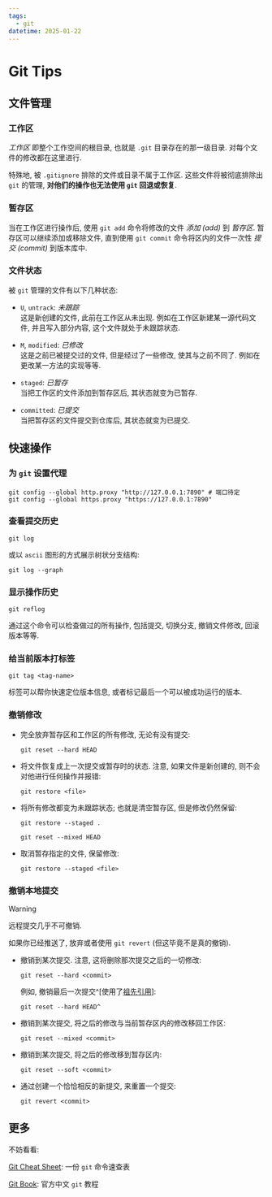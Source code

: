 ```yaml
---
tags:
  - git
datetime: 2025-01-22
---
```


# Git Tips
## 文件管理
### 工作区
*工作区* 即整个工作空间的根目录, 也就是 `.git` 目录存在的那一级目录. 对每个文件的修改都在这里进行.

特殊地, 被 `.gitignore` 排除的文件或目录不属于工作区. 这些文件将被彻底排除出 `git` 的管理, **对他们的操作也无法使用 `git` 回退或恢复**.

### 暂存区
当在工作区进行操作后, 使用 `git add` 命令将修改的文件 *添加 (add)* 到 *暂存区*. 暂存区可以继续添加或移除文件, 直到使用 `git commit` 命令将区内的文件一次性 *提交 (commit)* 到版本库中.

### 文件状态
被 `git` 管理的文件有以下几种状态:
- `U`, `untrack`: *未跟踪*  
	这是新创建的文件, 此前在工作区从未出现. 例如在工作区新建某一源代码文件, 并且写入部分内容, 这个文件就处于未跟踪状态.

- `M`, `modified`: *已修改*  
	这是之前已被提交过的文件, 但是经过了一些修改, 使其与之前不同了. 例如在更改某一方法的实现等等.

- `staged`: *已暂存*  
	当把工作区的文件添加到暂存区后, 其状态就变为已暂存.

- `committed`: *已提交*  
	当把暂存区的文件提交到仓库后, 其状态就变为已提交.

## 快速操作
### 为 `git` 设置代理
```
git config --global http.proxy "http://127.0.0.1:7890" # 端口待定
git config --global https.proxy "https://127.0.0.1:7890"
```

### 查看提交历史
```
git log
```

或以 `ascii` 图形的方式展示树状分支结构:
```
git log --graph
```

### 显示操作历史
```
git reflog
```
通过这个命令可以检查做过的所有操作, 包括提交, 切换分支, 撤销文件修改, 回滚版本等等.

### 给当前版本打标签
```
git tag <tag-name>
```
标签可以帮你快速定位版本信息, 或者标记最后一个可以被成功运行的版本.

### 撤销修改
- 完全放弃暂存区和工作区的所有修改, 无论有没有提交:
	```
	git reset --hard HEAD
	```

- 将文件恢复成上一次提交或暂存时的状态. 注意, 如果文件是新创建的, 则不会对他进行任何操作并报错:
	```
	git restore <file>
	```

- 将所有修改都变为未跟踪状态; 也就是清空暂存区, 但是修改仍然保留:
	```
	git restore --staged .
	```
	```
	git reset --mixed HEAD
	```

- 取消暂存指定的文件, 保留修改:
	```
	git restore --staged <file>
	```

### 撤销本地提交
> [!warning]
> 
> 远程提交几乎不可撤销.
> 
> 如果你已经推送了, 放弃或者使用 `git revert` (但这毕竟不是真的撤销).

- 撤销到某次提交. 注意, 这将删除那次提交之后的一切修改:
	```
	git reset --hard <commit>
	```
	例如, 撤销最后一次提交^[使用了[祖先引用](https://git-scm.com/book/zh/v2/Git-工具-选择修订版本.html#_祖先引用)]:
	```
	git reset --hard HEAD^
	```

- 撤销到某次提交, 将之后的修改与当前暂存区内的修改移回工作区:
	```
	git reset --mixed <commit>
	```

- 撤销到某次提交, 将之后的修改移到暂存区内:
	```
	git reset --soft <commit>
	```

- 通过创建一个恰恰相反的新提交, 来重置一个提交:
	```
	git revert <commit>
	```

## 更多
不妨看看:

[Git Cheat Sheet](https://github.com/flyhigher139/Git-Cheat-Sheet): 一份 `git` 命令速查表

[Git Book](https://git-scm.com/book/zh/v2): 官方中文 `git` 教程